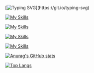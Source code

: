 [![Typing SVG](https://readme-typing-svg.demolab.com?font=Fira+Code&size=30&pause=1000&width=800&lines=The+quick+brown+fox+jumps+over+the+lazy+dog.)](https://git.io/typing-svg)

[![My Skills](https://skillicons.dev/icons?i=js,html,css,ts,java,md,php,py,c,cpp,cs)](https://skillicons.dev)

[![My Skills](https://skillicons.dev/icons?i=git,github,gradle,react,flask,flutter,docker,vercel)](https://skillicons.dev)

[![My Skills](https://skillicons.dev/icons?i=vscode,visualstudio,clion,pycharm,idea,webstorm,phpstorm)](https://skillicons.dev)

[![My Skills](https://skillicons.dev/icons?i=windows,ubuntu,arch,nix)](https://skillicons.dev)

[![Anurag's GitHub stats](https://github-readme-stats.vercel.app/api?username=gregtaoo)](https://github.com/anuraghazra/github-readme-stats)

[![Top Langs](https://github-readme-stats.vercel.app/api/top-langs/?username=gregtaoo&hide=stylus,pug,perl&langs_count=6&card_width=400)](https://github.com/anuraghazra/github-readme-stats)
